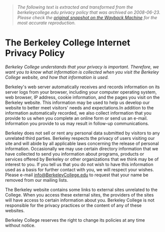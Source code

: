 > *The following text is extracted and transformed from the berkeleycollege.edu privacy policy that was archived on 2008-06-23. Please check the [original snapshot on the Wayback Machine](https://web.archive.org/web/20080623234013id_/http%3A//berkeleycollege.edu/Privacy_Policy/index.htm) for the most accurate reproduction.*

# The Berkeley College Internet Privacy Policy

_Berkeley College understands that your privacy is important. Therefore, we want you to know what information is collected when you visit the Berkeley College website, and how that information is used._

Berkeley's web server automatically receives and records information on its server logs from your browser, including your computer operating system, web browser, IP address, cookie information, and the pages you visit on the Berkeley website. This information may be used to help us develop our website to better meet visitors' needs and expectations.In addition to the information automatically recorded, we also collect information that you provide to us when you complete an online form or send us an e-mail. Information you provide to us may result in follow-up communications.

Berkeley does not sell or rent any personal data submitted by visitors to any unrelated third parties. Berkeley respects the privacy of users visiting our site and will abide by all applicable laws concerning the release of personal information. Occasionally we may use certain directory information that we have collected to send you information about programs, products or services offered by Berkeley or other organizations that we think may be of interest to you. If you tell us that you do not wish to have this information used as a basis for further contact with you, we will respect your wishes. Please e-mail [info@BerkeleyCollege.edu](mailto:info@BerkeleyCollege.edu) to request that your name be removed from our mailing lists.

The Berkeley website contains some links to external sites unrelated to the College. When you access these external sites, the providers of the sites will have access to certain information about you. Berkeley College is not responsible for the privacy practices or the content of any of these websites.

Berkeley College reserves the right to change its policies at any time without notice.  

